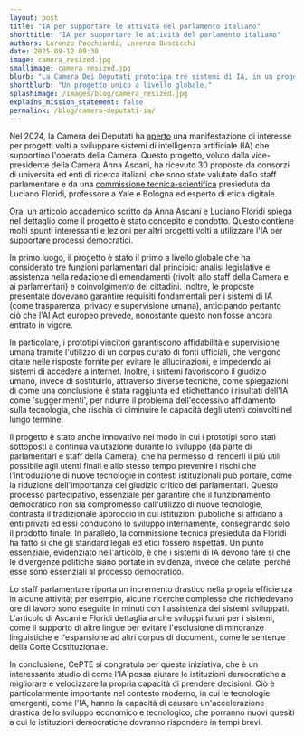 ```yaml
---
layout: post
title: "IA per supportare le attività del parlamento italiano"
shorttitle: "IA per supportare le attività del parlamento italiano"
authors: Lorenzo Pacchiardi, Lorenzo Buscicchi
date: 2025-09-12 09:30
image: camera_resized.jpg
smallimage: camera_resized.jpg
blurb: "La Camera Dei Deputati prototipa tre sistemi di IA, in un progetto unico a livello globale."
shortblurb: "Un progetto unico a livello globale."
splashimage: /images/blog/camera_resized.jpg
explains_mission_statement: false
permalink: /blog/camera-deputati-ia/
---
```


Nel 2024, la Camera dei Deputati ha [aperto](https://comunicazione.camera.it/eventi/intelligenza-artificiale-Camera-report-comitato-documentazione-lavori-parlamentari) una manifestazione di interesse per progetti volti a sviluppare sistemi di intelligenza artificiale (IA) che supportino l'operato della Camera. Questo progetto, voluto dalla vice-presidente della Camera Anna Ascani, ha ricevuto 30 proposte da consorzi di università ed enti di ricerca italiani, che sono state valutate dallo staff parlamentare e da una [commissione tecnica-scientifica](https://comunicazione.camera.it/archivio-prima-pagina/19-41329) presieduta da Luciano Floridi, professore a Yale e Bologna ed esperto di etica digitale.

Ora, un [articolo accademico](https://papers.ssrn.com/sol3/papers.cfm?abstract_id=5462560) scritto da Anna Ascani e Luciano Floridi spiega nel dettaglio come il progetto è stato concepito e condotto. Questo contiene molti spunti interessanti e lezioni per altri progetti volti a utilizzare l'IA per supportare processi democratici.

In primo luogo, il progetto è stato il primo a livello globale che ha considerato tre funzioni parlamentari dal principio: analisi legislative e assistenza nella redazione di emendamenti (rivolti allo staff della Camera e ai parlamentari) e coinvolgimento dei cittadini. Inoltre, le proposte presentate dovevano garantire requisiti fondamentali per i sistemi di IA (come trasparenza, privacy e supervisione umana), anticipando pertanto ciò che l'AI Act europeo prevede, nonostante questo non fosse ancora entrato in vigore. 

In particolare, i prototipi vincitori garantiscono affidabilità e supervisione umana tramite l'utilizzo di un corpus curato di fonti ufficiali, che vengono citate nelle risposte fornite per evitare le allucinazioni, e impedendo ai sistemi di accedere a internet. Inoltre, i sistemi favoriscono il giudizio umano, invece di sostituirlo, attraverso diverse tecniche, come spiegazioni di come una conclusione è stata raggiunta ed etichettando i risultati dell'IA come 'suggerimenti', per ridurre il problema dell'eccessivo affidamento sulla tecnologia, che rischia di diminuire le capacità degli utenti coinvolti nel lungo termine.

Il progetto è stato anche innovativo nel modo in cui i prototipi sono stati sottoposti a continua valutazione durante lo sviluppo (da parte di parlamentari e staff della Camera), che ha permesso di renderli il più utili possibile agli utenti finali e allo stesso tempo prevenire i rischi che l'introduzione di nuove tecnologie in contesti istituzionali può portare, come la riduzione dell'importanza del giudizio critico dei parlamentari. Questo processo partecipativo, essenziale per garantire che il funzionamento democratico non sia compromesso dall'utilizzo di nuove tecnologie, contrasta il tradizionale approccio in cui istituzioni pubbliche si affidano a enti privati ed essi conducono lo sviluppo internamente, consegnando solo il prodotto finale. In parallelo, la commissione tecnica presieduta da Floridi ha fatto sì che gli standard legali ed etici fossero rispettati. Un punto essenziale, evidenziato nell'articolo, è che i sistemi di IA devono fare sì che le divergenze politiche siano portate in evidenza, invece che celate, perché esse sono essenziali al processo democratico.

Lo staff parlamentare riporta un incremento drastico nella propria efficienza in alcune attività; per esempio, alcune ricerche complesse che richiedevano ore di lavoro sono eseguite in minuti con l'assistenza dei sistemi sviluppati. L'articolo di Ascani e Floridi dettaglia anche sviluppi futuri per i sistemi, come il supporto di altre lingue per evitare l'esclusione di minoranze linguistiche e l'espansione ad altri corpus di documenti, come le sentenze della Corte Costituzionale.

In conclusione, CePTE si congratula per questa iniziativa, che è un interessante studio di come l'IA possa aiutare le istituzioni democratiche a migliorare e velocizzare la propria capacità di prendere decisioni. Ciò è particolarmente importante nel contesto moderno, in cui le tecnologie emergenti, come l'IA, hanno la capacità di causare un'accelerazione drastica dello sviluppo economico e tecnologico, che porranno nuovi quesiti a cui le istituzioni democratiche dovranno rispondere in tempi brevi.